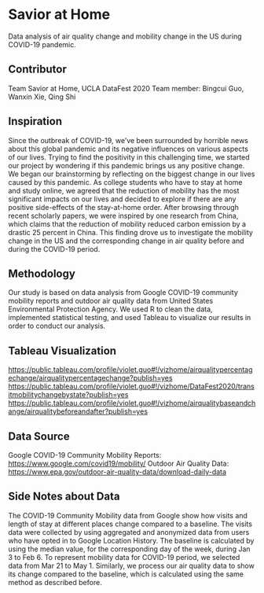 # Savior at Home

Data analysis of air quality change and mobility change in the US during COVID-19 pandemic. 

## Contributor
Team Savior at Home, UCLA DataFest 2020
Team member: Bingcui Guo, Wanxin Xie, Qing Shi

## Inspiration
Since the outbreak of COVID-19, we’ve been surrounded by horrible news about this global pandemic and its negative influences on various aspects of our lives. Trying to find the positivity in this challenging time, we started our project by wondering if this pandemic brings us any positive change. We began our brainstorming by reflecting on the biggest change in our lives caused by this pandemic. As college students who have to stay at home and study online, we agreed that the reduction of mobility has the most significant impacts on our lives and decided to explore if there are any positive side-effects of the stay-at-home order. After browsing through recent scholarly papers, we were inspired by one research from China, which claims that the reduction of mobility reduced carbon emission by a drastic 25 percent in China. This finding drove us to investigate the mobility change in the US and the corresponding change in air quality before and during the COVID-19 period. 

## Methodology
Our study is based on data analysis from Google COVID-19 community mobility reports and outdoor air quality data from United States Environmental Protection Agency. We used R to clean the data, implemented statistical testing, and used Tableau to visualize our results in order to conduct our analysis. 


## Tableau Visualization 
https://public.tableau.com/profile/violet.guo#!/vizhome/airqualitypercentagechange/airqualitypercentagechange?publish=yes
https://public.tableau.com/profile/violet.guo#!/vizhome/DataFest2020/transitmobilitychangebystate?publish=yes
https://public.tableau.com/profile/violet.guo#!/vizhome/airqualitybaseandchange/airqualitybeforeandafter?publish=yes

## Data Source
Google COVID-19 Community Mobility Reports: https://www.google.com/covid19/mobility/
Outdoor Air Quality Data: https://www.epa.gov/outdoor-air-quality-data/download-daily-data

## Side Notes about Data
The COVID-19 Community Mobility data from Google show how visits and length of stay at different places change compared to a baseline. The visits data were collected by using aggregated and anonymized data from users who have opted in to Google Location History. The baseline is calculated by using the median value, for the corresponding day of the week, during Jan 3 to Feb 6. To represent mobility data for COVID-19 period, we selected data from Mar 21 to May 1. Similarly, we process our air quality data to show its change compared to the baseline, which is calculated using the same method as described before.
